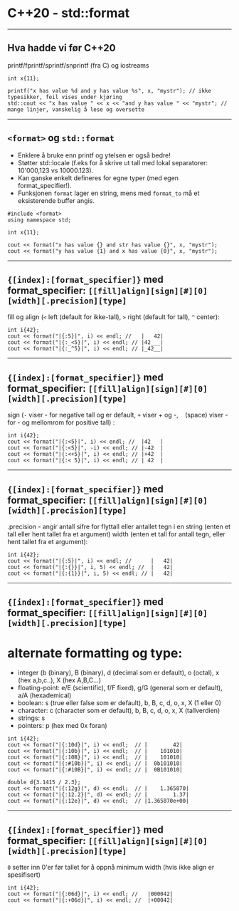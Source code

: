 # C++20 - std::format
---

## Hva hadde vi før C++20

printf/fprintf/sprintf/snprintf (fra C) og iostreams
```
int x{11};

printf("x has value %d and y has value %s", x, "mystr"); // ikke typesikker, feil vises under kjøring
std::cout << "x has value " << x << "and y has value " << "mystr"; // mange linjer, vanskelig å lese og oversette
```

---

## `<format>` og `std::format`

- Enklere å bruke enn printf og ytelsen er også bedre! 
- Støtter std::locale (f.eks for å skrive ut tall med lokal separatorer: 10'000,123 vs 10000.123).
- Kan ganske enkelt defineres for egne typer (med egen format_specifier!).
- Funksjonen `format` lager en string, mens med `format_to` må et eksisterende buffer angis.

```
#include <format>
using namespace std;

int x{11};

cout << format("x has value {} and str has value {}", x, "mystr");
cout << format("y has value {1} and x has value {0}", x, "mystr");
```

---

## `{[index]:[format_specifier]}` med format_specifier: `[[fill]align][sign][#][0][width][.precision][type]`

fill og align (`<` left (default for ikke-tall), `>` right (default for tall), `^` center):
```
int i{42};
cout << format("|{:5}|", i) << endl; //   |   42| 
cout << format("|{:_<5}|", i) << endl; // |42___| 
cout << format("|{:_^5}|", i) << endl; // |_42__| 
```

---

## `{[index]:[format_specifier]}` med format_specifier: `[[fill]align][sign][#][0][width][.precision][type]`

sign (`-` viser - for negative tall og er default, `+` viser + og -, ` ` (space) viser - for - og mellomrom for positive tall)  :
```
int i{42};
cout << format("|{:<5}|", i) << endl; //  |42   | 
cout << format("|{:<5}|", -i) << endl; // |-42  | 
cout << format("|{:<+5}|", i) << endl; // |+42  | 
cout << format("|{:< 5}|", i) << endl; // | 42  | 
```

---

## `{[index]:[format_specifier]}` med format_specifier: `[[fill]align][sign][#][0][width][.precision][type]`

.precision - angir antall sifre for flyttall eller antallet tegn i en string (enten et tall eller hent tallet fra et argument)
width (enten et tall for antall tegn, eller hent tallet fra et argument):
```
int i{42};
cout << format("|{:5}|", i) << endl; //      |   42| 
cout << format("|{:{}}|", i, 5) << endl; //  |   42| 
cout << format("|{:{1}}|", i, 5) << endl; // |   42| 
```

---

## `{[index]:[format_specifier]}` med format_specifier: `[[fill]align][sign][#][0][width][.precision][type]`

# alternate formatting og type:
- integer (b (binary), B (binary), d (decimal som er default), o (octal), x (hex a,b,c..), X (hex A,B,C...)
- floating-point: e/E (scientific), f/F fixed), g/G (general som er default), a/A (hexademical)
- boolean: s (true eller false som er default), b, B, c, d, o, x, X (1 eller 0)
- character: c (character som er default), b, B, c, d, o, x, X (tallverdien)
- strings: s
- pointers: p (hex med 0x foran)

```
int i{42};
cout << format("|{:10d}|", i) << endl;  // |        42| 
cout << format("|{:10b}|", i) << endl;  // |    101010| 
cout << format("|{:10B}|", i) << endl;  // |    101010| 
cout << format("|{:#10b}|", i) << endl; // |  0b101010| 
cout << format("|{:#10B}|", i) << endl; // |  0B101010| 
```

```
double d{3.1415 / 2.3};
cout << format("|{:12g}|", d) << endl;  // |    1.365870| 
cout << format("|{:12.2}|", d) << endl; // |        1.37| 
cout << format("|{:12e}|", d) << endl;  // |1.365870e+00| 
```

---

## `{[index]:[format_specifier]}` med format_specifier: `[[fill]align][sign][#][0][width][.precision][type]`

`0` setter inn 0'er før tallet for å oppnå minimum width (hvis ikke align er spesifisert)
```
int i{42};
cout << format("|{:06d}|", i) << endl; //   |000042| 
cout << format("|{:+06d}|", i) << endl; //  |+00042| 
```
